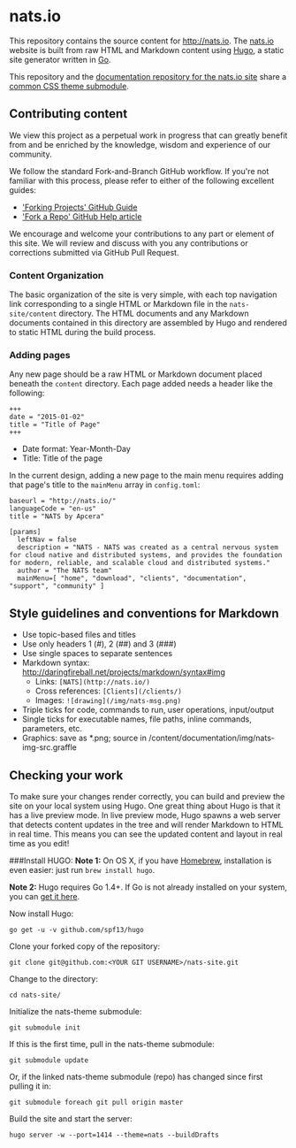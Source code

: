 # nats.io

This repository contains the source content for http://nats.io.
The [nats.io](http://nats.io) website is built from raw HTML and Markdown content using [Hugo](gohugo.io), a static site generator written in [Go](http://golang.org/).

This repository and the [documentation repository for the nats.io site](github.com/nats-io/nats-docs) share a [common CSS theme submodule](http://github.com/nats-io/nats-theme/).

## Contributing content

We view this project as a perpetual work in progress that can greatly benefit from and be enriched by the knowledge, wisdom and experience of our community.
 
We follow the standard Fork-and-Branch GitHub workflow.
If you're not familiar with this process, please refer to either of the following excellent guides:

- ['Forking Projects' GitHub Guide](https://guides.github.com/activities/forking/)
- ['Fork a Repo' GitHub Help article](https://help.github.com/articles/fork-a-repo/)

We encourage and welcome your contributions to any part or element of this site. 
We will review and discuss with you any contributions or corrections submitted via GitHub Pull Request.


### Content Organization

The basic organization of the site is very simple, with each top navigation link corresponding to a single HTML or Markdown file in the `nats-site/content` directory. 
The HTML documents and any Markdown documents contained in this directory are assembled by Hugo and rendered to static HTML during the build process.

### Adding pages

Any new page should be a raw HTML or Markdown document placed beneath the `content` directory. Each page added needs a header like the following:

```
+++
date = "2015-01-02"
title = "Title of Page"
+++
```

- Date format: Year-Month-Day
- Title: Title of the page

In the current design, adding a new page to the main menu requires adding that page's title to the `mainMenu` array in `config.toml`:

```
baseurl = "http://nats.io/"
languageCode = "en-us"
title = "NATS by Apcera"

[params]
  leftNav = false
  description = "NATS - NATS was created as a central nervous system for cloud native and distributed systems, and provides the foundation for modern, reliable, and scalable cloud and distributed systems."
  author = "The NATS team"
  mainMenu=[ "home", "download", "clients", "documentation", "support", "community" ]
```


## Style guidelines and conventions for Markdown

- Use topic-based files and titles
- Use only headers 1 (#), 2 (##) and 3 (###)
- Use single spaces to separate sentences
- Markdown syntax: http://daringfireball.net/projects/markdown/syntax#img
	- Links: `[NATS](http://nats.io/)`
	- Cross references: `[Clients](/clients/)`
	- Images: `![drawing](/img/nats-msg.png)`
- Triple ticks for code, commands to run, user operations, input/output
- Single ticks for executable names, file paths, inline commands, parameters, etc.
- Graphics: save as *.png; source in /content/documentation/img/nats-img-src.graffle

## Checking your work

To make sure your changes render correctly, you can build and preview the site on your local system using Hugo. 
One great thing about Hugo is that it has a live preview mode. In live preview mode, Hugo spawns a web server that detects content updates in the tree and will render Markdown to HTML in real time. This means you can see the updated content and layout in real time as you edit!


###Install HUGO:
**Note 1:** On OS X, if you have [Homebrew](http://brew.sh), installation is even easier: just run `brew install hugo`.


**Note 2:** Hugo requires Go 1.4+. If Go is not already installed on your system, you can [get it here](https://golang.org/dl/).

Now install Hugo:
```
go get -u -v github.com/spf13/hugo
```

Clone your forked copy of the repository:
```
git clone git@github.com:<YOUR GIT USERNAME>/nats-site.git
```

Change to the directory:
```
cd nats-site/
```

Initialize the nats-theme submodule:
```
git submodule init
```

If this is the first time, pull in the nats-theme submodule:

```
git submodule update
```
Or, if the linked nats-theme submodule (repo) has changed since first pulling it in:
```
git submodule foreach git pull origin master
```

Build the site and start the server:
```
hugo server -w --port=1414 --theme=nats --buildDrafts
```
